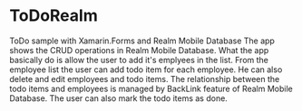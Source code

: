 # ToDoRealm
ToDo sample with Xamarin.Forms and Realm Mobile Database
The app shows the CRUD operations in Realm Mobile Database.
What the app basically do is allow the user to add it's emplyees in the list. From the employee list
the user can add todo item for each employee. He can also delete and edit employees and todo items. The
relationship between the todo items and employees is managed by BackLink feature of Realm Mobile Database. 
The user can also mark the todo items as done. 
